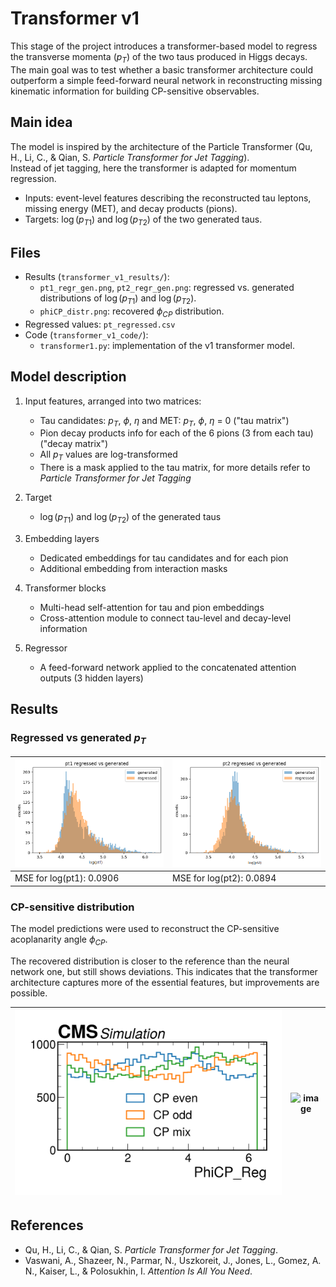 # Transformer v1

This stage of the project introduces a transformer-based model to regress the transverse momenta ($p_T$) of the two taus produced in Higgs decays. The main goal was to test whether a basic transformer architecture could outperform a simple feed-forward neural network in reconstructing missing kinematic information for building CP-sensitive observables.


## Main idea

The model is inspired by the architecture of the Particle Transformer (Qu, H., Li, C., & Qian, S. *Particle Transformer for Jet Tagging*).  
Instead of jet tagging, here the transformer is adapted for momentum regression.  
- Inputs: event-level features describing the reconstructed tau leptons, missing energy (MET), and decay products (pions).  
- Targets: $\log(p_{T1})$ and $\log(p_{T2})$ of the two generated taus.  


## Files

- Results (`transformer_v1_results/`):
  - `pt1_regr_gen.png`, `pt2_regr_gen.png`: regressed vs. generated distributions of $\log(p_{T1})$ and $\log(p_{T2})$.  
  - `phiCP_distr.png`: recovered $\phi_{CP}$ distribution.  
- Regressed values: `pt_regressed.csv`  
- Code (`transformer_v1_code/`):
  - `transformer1.py`: implementation of the v1 transformer model.  


## Model description

1. Input features, arranged into two matrices:
   - Tau candidates: $p_T$, $\phi$, $\eta$ and MET: $p_T$, $\phi$, $\eta$ = 0 ("tau matrix")
   - Pion decay products info for each of the 6 pions (3 from each tau) ("decay matrix")
   - All $p_T$ values are log-transformed
   - There is a mask applied to the tau matrix, for more details refer to *Particle Transformer for Jet Tagging*

2. Target
   - $\log(p_{T1})$ and $\log(p_{T2})$ of the generated taus 

3. Embedding layers
   - Dedicated embeddings for tau candidates and for each pion
   - Additional embedding from interaction masks  

4. Transformer blocks
   - Multi-head self-attention for tau and pion embeddings  
   - Cross-attention module to connect tau-level and decay-level information 

5. Regressor
   - A feed-forward network applied to the concatenated attention outputs (3 hidden layers)   


## Results

### Regressed vs generated $p_T$ 

| ![pt1 regressed vs generated](transformer_v1_results/pt1_regr_gen.png) |  ![pt2 regressed vs generated](transformer_v1_results/pt2_regr_gen.png) |  
|---|---|
MSE for log(pt1): 0.0906 | MSE for log(pt2): 0.0894

### CP-sensitive distribution

The model predictions were used to reconstruct the CP-sensitive acoplanarity angle $\phi_{CP}$.  

The recovered distribution is closer to the reference than the neural network one, but still shows deviations. This indicates that the transformer architecture captures more of the essential features, but improvements are possible.  

| ![Recovered phiCP](transformer_v1_results/phiCP_distr.png)  | <img width="2070" height="1440" alt="image" src="https://github.com/user-attachments/assets/e355a6dc-95df-4572-8a29-af5659ef93fa" /> |
|---|---|


## References

- Qu, H., Li, C., & Qian, S. *Particle Transformer for Jet Tagging*.  
- Vaswani, A., Shazeer, N., Parmar, N., Uszkoreit, J., Jones, L., Gomez, A. N., Kaiser, L., & Polosukhin, I. *Attention Is All You Need*.  
